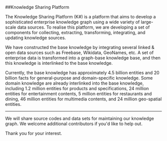 ##Knowledge Sharing Platform

The Knowledge Sharing Platform (K#) is a platform that aims to develop a sophisticated enterprise knowledge graph using a wide variety of large-scale data sources. To realise this platform, we are developing a set of components for collecting, extracting, transforming, integrating, and updating knowledge sources. 

We have constructed the base knowledge by integrating several linked & open data sources such as Freebase, Wikidata, GeoNames, etc. A set of enterprise data is transformed into a graph-base knowledge base, and then this knowledge is interlinked to the base knowledge.  

Currently, the base knowledge has approximately 4.5 billion entities and 20 billion facts for general-purpose and domain-specific knowledge. Some domain knowledge are already interlinked into the base knowledge, including 1.2 million entities for products and specifications, 24 million entities for entertainment contents, 5 million entities for restaurants and dining, 46 million entities for multimedia contents, and 24 million geo-spatial entities.   

----

We will share source codes and data sets for maintaining our knowledge graph. We welcome additional contributors if you'd like to help out.

Thank you for your interest.



